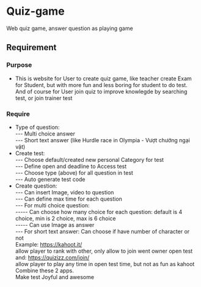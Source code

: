 # Quiz-game
Web quiz game, answer question as playing game
## Requirement
### Purpose
 - This is website for User to create quiz game, like teacher create Exam for Student, but with more fun and less boring for student to do test. And of course for User join quiz to improve knowlegde by searching test, or join trainer test
### Require
- Type of question:<br/>
 --- Multi choice answer<br/>
 --- Short text answer (like Hurdle race in Olympia - Vượt chướng ngại vật)<br/>
- Create test:<br/>
 --- Choose default/created new personal Category for test<br/>
 --- Define open and deadline to Access test<br/>
 --- Choose type (above) for all question in test<br/>
 --- Auto generate test code<br/>
- Create question:<br/>
 --- Can insert Image, video to question<br/>
 --- Can define max time for each question<br/>
 --- For multi choice question: <br/>
  ----- Can choose how many choice for each question: default is 4 choice, min is 2 choice, max is 6 choice<br/>
  ----- Can use Image as answer<br/>
 --- For short text answer: Can choose if have number of character or not<br/>
 Example: https://kahoot.it/<br/>
 allow player to rank with other, only allow to join went owner open test<br/>
 and: https://quizizz.com/join/<br/>
 allow player to play any time in open test time, but not as fun as kahoot<br/>
 Combine these 2 apps.<br/>
 Make test Joyful and awesome<br/>

